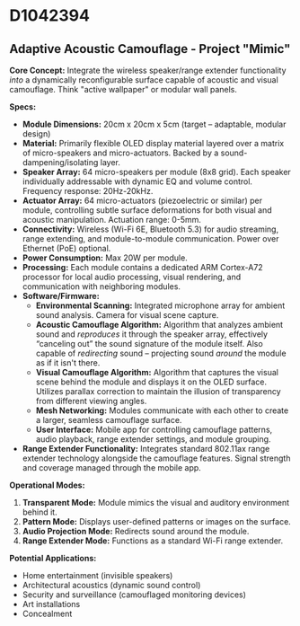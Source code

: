 # D1042394

## Adaptive Acoustic Camouflage - Project "Mimic"

**Core Concept:** Integrate the wireless speaker/range extender functionality *into* a dynamically reconfigurable surface capable of acoustic and visual camouflage. Think "active wallpaper" or modular wall panels.

**Specs:**

*   **Module Dimensions:** 20cm x 20cm x 5cm (target – adaptable, modular design)
*   **Material:** Primarily flexible OLED display material layered over a matrix of micro-speakers and micro-actuators. Backed by a sound-dampening/isolating layer.
*   **Speaker Array:** 64 micro-speakers per module (8x8 grid). Each speaker individually addressable with dynamic EQ and volume control. Frequency response: 20Hz-20kHz.
*   **Actuator Array:** 64 micro-actuators (piezoelectric or similar) per module, controlling subtle surface deformations for both visual and acoustic manipulation. Actuation range: 0-5mm.
*   **Connectivity:** Wireless (Wi-Fi 6E, Bluetooth 5.3) for audio streaming, range extending, and module-to-module communication. Power over Ethernet (PoE) optional.
*   **Power Consumption:** Max 20W per module.
*   **Processing:** Each module contains a dedicated ARM Cortex-A72 processor for local audio processing, visual rendering, and communication with neighboring modules.
*   **Software/Firmware:**
    *   **Environmental Scanning:** Integrated microphone array for ambient sound analysis. Camera for visual scene capture.
    *   **Acoustic Camouflage Algorithm:** Algorithm that analyzes ambient sound and *reproduces* it through the speaker array, effectively “canceling out” the sound signature of the module itself. Also capable of *redirecting* sound – projecting sound *around* the module as if it isn't there.
    *   **Visual Camouflage Algorithm:** Algorithm that captures the visual scene behind the module and displays it on the OLED surface. Utilizes parallax correction to maintain the illusion of transparency from different viewing angles.
    *   **Mesh Networking:** Modules communicate with each other to create a larger, seamless camouflage surface.
    *   **User Interface:** Mobile app for controlling camouflage patterns, audio playback, range extender settings, and module grouping.
*   **Range Extender Functionality:** Integrates standard 802.11ax range extender technology alongside the camouflage features. Signal strength and coverage managed through the mobile app.

**Operational Modes:**

1.  **Transparent Mode:** Module mimics the visual and auditory environment behind it.
2.  **Pattern Mode:** Displays user-defined patterns or images on the surface.
3.  **Audio Projection Mode:** Redirects sound around the module.
4.  **Range Extender Mode:** Functions as a standard Wi-Fi range extender.

**Potential Applications:**

*   Home entertainment (invisible speakers)
*   Architectural acoustics (dynamic sound control)
*   Security and surveillance (camouflaged monitoring devices)
*   Art installations
*   Concealment